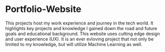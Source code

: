# Portfolio-Website
This projects host my work experience and journey in the tech world. It highlights key projects and knowledge I gained down the road and future goals and educational background. This website uses cutting edge design and user experience (UX). It is an ever evloving project that not only be limited to my knowledge, but will utilize Machine Learning as well.
